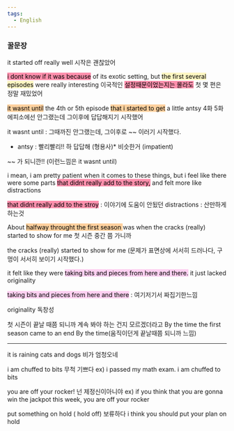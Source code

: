 ```yaml
---
tags:
  - English
---
```

### 꿀문장 

it started off really well
시작은 괜찮았어

<mark style="background: #FF5582A6;">i dont know if it was because</mark> of its exotic setting, but 
<mark style="background: #FFF3A3A6;">the first several episodes</mark> were really interesting
이국적인 <mark style="background: #FF5582A6;">설정때문이었는지는 몰라도</mark> 첫 몇 편은 정말 재밌었어

<mark style="background: #FFB86CA6;">it wasnt until</mark> the 4th or 5th episode <mark style="background: #FFB86CA6;">that i started to get</mark> a little antsy
4화 5화에피소에선 안그랬는데 그이후에 답답해지기 시작했어

it wasnt until : 그때까진 안그랬는데, 그이후로 ~~ 이러기 시작했다.
* antsy : 빨리빨리!! 하 답답해 (형용사)* 비슷한거 (impatient)

~~ 가 되니깐!! (이런느낌은 it wasnt until)

i mean, i am pretty patient when it comes to these things, but i feel
like there were some parts <mark style="background: #FF5582A6;">that didnt really add to the story,</mark> and felt more like distractions

<mark style="background: #FF5582A6;">that didnt really add to the stroy</mark> : 이야기에 도움이 안됬던
distractions : 산만하게 하는것

About <mark style="background: #FFB86CA6;">halfway throught the first season </mark> was when the cracks (really)
started to show for me
첫 시즌 중간 쯤 가니까

the cracks (really) started to show for me (문제가 표면상에 서서히 드러나다, 구멍이 서서히 보이기 시작했다.)

it felt like they were <mark style="background: #FFB8EBA6;">taking bits and pieces from here and there.</mark>
it just lacked originality

<mark style="background: #FFB8EBA6;">taking bits and pieces from here and there</mark>
: 여기저기서 짜집기한느낌

originality
독창성


첫 시즌이 끝날 때쯤 되니까 계속 봐야 하는 건지 모르겠더라고
By the time the first season came to an end
By the time(움직이던게 끝날때쯤 되니까 느낌)

---

it is raining cats and dogs 
비가 엄청오네

i am chuffed to bits
무척 기쁘다
ex) i passed my math exam. i am chuffed to bits

you are off your rocker!
넌 제정신이아니야
ex) if you think that you are gonna win the jackpot this week, you are off your rocker

put something on hold ( hold off)
보류하다
i think you should put your plan on hold
